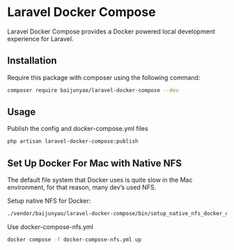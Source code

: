 # Laravel Docker Compose

Laravel Docker Compose provides a Docker powered local development experience for Laravel.

## Installation

Require this package with composer using the following command:
```bash
composer require baijunyao/laravel-docker-compose --dev
```

## Usage

Publish the config and docker-compose.yml files
```bash
php artisan laravel-docker-compose:publish
```

## Set Up Docker For Mac with Native NFS
The default file system that Docker uses is quite slow in the Mac environment, for that reason, many dev’s used NFS.

Setup native NFS for Docker:
```bash
./vendor/baijunyao/laravel-docker-compose/bin/setup_native_nfs_docker_osx.sh
```

Use docker-compose-nfs.yml
```bash
docker compose -f docker-compose-nfs.yml up
```
